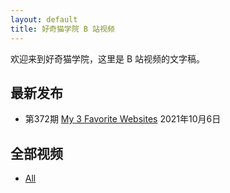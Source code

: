 ```yaml
---
layout: default
title: 好奇猫学院 B 站视频
---
```


欢迎来到好奇猫学院，这里是 B 站视频的文字稿。

## 最新发布
 
- 第372期 [My 3 Favorite Websites](372) 2021年10月6日  

## 全部视频

- [All](all.md)
